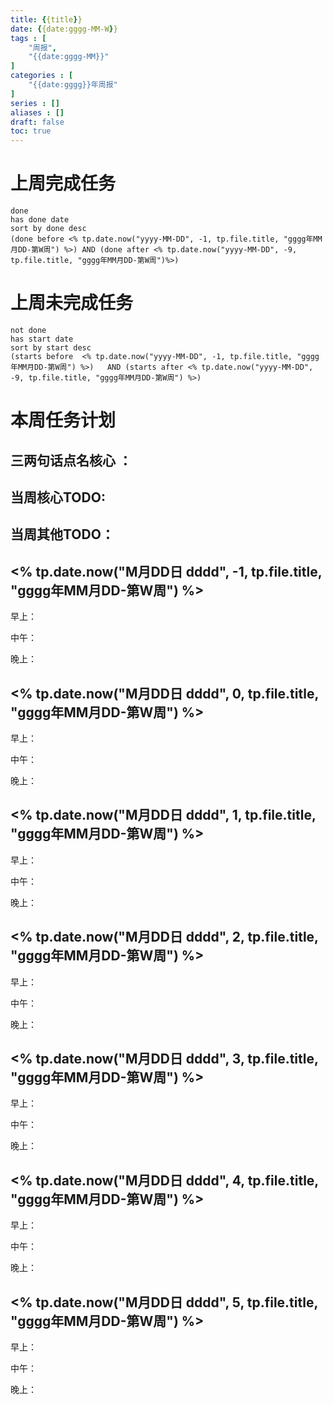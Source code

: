 ```yaml
---
title: {{title}}
date: {{date:gggg-MM-W}}
tags : [
	"周报",
	"{{date:gggg-MM}}"
]
categories : [
	"{{date:gggg}}年周报"
]
series : []
aliases : []
draft: false
toc: true
---
```

# 上周完成任务
```tasks
done
has done date
sort by done desc
(done before <% tp.date.now("yyyy-MM-DD", -1, tp.file.title, "gggg年MM月DD-第W周") %>) AND (done after <% tp.date.now("yyyy-MM-DD", -9, tp.file.title, "gggg年MM月DD-第W周")%>)
```

# 上周未完成任务
```tasks
not done
has start date
sort by start desc
(starts before  <% tp.date.now("yyyy-MM-DD", -1, tp.file.title, "gggg年MM月DD-第W周") %>)   AND (starts after <% tp.date.now("yyyy-MM-DD", -9, tp.file.title, "gggg年MM月DD-第W周") %>) 

```


# 本周任务计划

## 三两句话点名核心 ：

## 当周核心TODO:

## 当周其他TODO：



## <% tp.date.now("M月DD日 dddd", -1, tp.file.title, "gggg年MM月DD-第W周") %>  
早上：

中午：

晚上：

## <% tp.date.now("M月DD日 dddd", 0, tp.file.title, "gggg年MM月DD-第W周") %>  
早上：

中午：

晚上：

## <% tp.date.now("M月DD日 dddd", 1, tp.file.title, "gggg年MM月DD-第W周") %>  
早上：

中午：

晚上：

## <% tp.date.now("M月DD日 dddd", 2, tp.file.title, "gggg年MM月DD-第W周") %>  
早上：

中午：

晚上：

## <% tp.date.now("M月DD日 dddd", 3, tp.file.title, "gggg年MM月DD-第W周") %>  
早上：

中午：

晚上：

## <% tp.date.now("M月DD日 dddd", 4, tp.file.title, "gggg年MM月DD-第W周") %>  
早上：

中午：

晚上：

## <% tp.date.now("M月DD日 dddd", 5, tp.file.title, "gggg年MM月DD-第W周") %>  
早上：

中午：

晚上：




